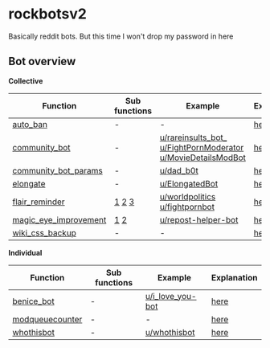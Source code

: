 # rockbotsv2
Basically reddit bots. But this time I won't drop my password in here

## Bot overview
**Collective**  

| Function | Sub functions | Example | Explanation |
|----------|---------------|-------------|---------|
| [auto_ban](https://github.com/mandjevant/rockbotsv2/tree/master/functions/collective/auto_ban) | - | - | [here](https://github.com/mandjevant/rockbotsv2/blob/master/functions/collective/auto_ban/readme.md) |
| [community_bot](https://github.com/mandjevant/rockbotsv2/tree/master/functions/collective/community_bot) | - | [u/rareinsults_bot_](https://www.reddit.com/user/rareinsults_bot_) [u/FightPornModerator](https://www.reddit.com/user/FightPornModerator/) [u/MovieDetailsModBot](https://www.reddit.com/user/MovieDetailsModBot) | [here](https://github.com/mandjevant/rockbotsv2/blob/master/functions/collective/community_bot/readme.md) |
| [community_bot_params](https://github.com/mandjevant/rockbotsv2/tree/master/functions/collective/community_bot_params) | - | [u/dad_b0t](https://www.reddit.com/user/dad_b0t) | [here](https://github.com/mandjevant/rockbotsv2/blob/master/functions/collective/community_bot_params/readme.md) |
| [elongate](https://github.com/mandjevant/rockbotsv2/tree/master/functions/collective/elongate) | - | [u/ElongatedBot](https://www.reddit.com/user/ElongatedBot) | [here](https://github.com/mandjevant/rockbotsv2/blob/master/functions/collective/elongate/readme.md) |
| [flair_reminder](https://github.com/mandjevant/rockbotsv2/tree/master/functions/collective/flair_reminder) | [1](https://github.com/mandjevant/rockbotsv2/blob/master/functions/collective/flair_reminder/flairbot_all_comments.py) [2](https://github.com/mandjevant/rockbotsv2/blob/master/functions/collective/flair_reminder/flairbot_all_messages.py) [3](https://github.com/mandjevant/rockbotsv2/blob/master/functions/collective/flair_reminder/flairbot_flair_message_removal_comment.py) |  [u/worldpolitics](https://www.reddit.com/user/worldpolitics) [u/fightpornbot](https://www.reddit.com/user/fightpornbot) | [here](https://github.com/mandjevant/rockbotsv2/blob/master/functions/collective/flair_reminder/readme.md) |
| [magic_eye_improvement](https://github.com/mandjevant/rockbotsv2/tree/master/functions/collective/magic_eye_improvement) | [1](https://github.com/mandjevant/rockbotsv2/tree/master/functions/collective/magic_eye_improvement/discord_bot) [2](https://github.com/mandjevant/rockbotsv2/tree/master/functions/collective/magic_eye_improvement/reddit_bot) | [u/repost-helper-bot](https://www.reddit.com/user/repost-helper-bot) | [here](https://github.com/mandjevant/rockbotsv2/blob/master/functions/collective/magic_eye_improvement/readme.md) |
| [wiki_css_backup](https://github.com/mandjevant/rockbotsv2/tree/master/functions/collective/wiki_css_backup) | - | - | [here](https://github.com/mandjevant/rockbotsv2/tree/master/functions/collective/wiki_css_backup/readme.md) |

**Individual**


| Function | Sub functions | Example | Explanation |
|----------|---------------|-------------|---------|
| [benice_bot](https://github.com/mandjevant/rockbotsv2/tree/master/functions/individual/benice_bot) | - | [u/i_love_you-bot](https://www.reddit.com/u/i_love_you-bot) | [here](https://github.com/mandjevant/rockbotsv2/blob/master/functions/individual/benice_bot/readme.md) |
| [modqueuecounter](https://github.com/mandjevant/rockbotsv2/tree/master/functions/individual/modqueuecounter) | - | - | [here](https://github.com/mandjevant/rockbotsv2/blob/master/functions/individual/modqueuecounter/readme.md) |
| [whothisbot](https://github.com/mandjevant/rockbotsv2/tree/master/functions/individual/whothisbot) | - | [u/whothisbot](https://www.reddit.com/user/whothisbot) | [here](https://github.com/mandjevant/rockbotsv2/blob/master/functions/individual/whothisbot/readme.md) |
